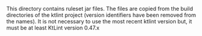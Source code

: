 This directory contains ruleset jar files. The files are copied from the build directories of the ktlint project (version identifiers have been removed from the names). It is not necessary to use the most recent ktlint version but, it must be at least KtLint version 0.47.x
